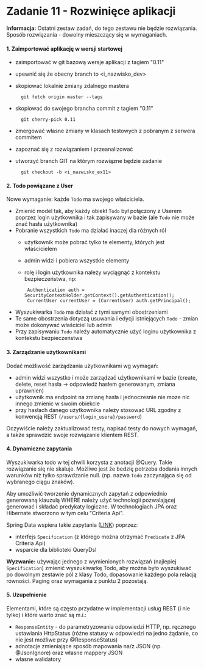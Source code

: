 Zadanie 11 - Rozwinięce aplikacji
=========================

**Informacja:** Ostatni zestaw zadań, do tego zestawu nie będzie rozwiązania. Sposób rozwiązania - dowolny mieszczący się w wymaganiach.

#### 1. Zaimportować aplikację w wersji startowej


- zaimportować w git bazową wersje aplikacji z tagiem "0.11"
- upewnić się że obecny branch to <i_nazwisko_dev>
- skopiować lokalnie zmiany zdalnego mastera

        git fetch origin master --tags
- skopiować do swojego brancha commit z tagiem "0.11"

        git cherry-pick 0.11

- zmergować własne zmiany w klasach testowych z pobranym z serwera commitem
- zapoznać się z rozwiązaniem i przeanalizować
- utworzyć branch GIT na którym rozwiązne będzie zadanie

        git checkout -b <i_nazwisko_ex11>     
      
#### 2. Todo powiązane z User

Nowe wymaganie: każde `Todo` ma swojego właściciela. 

- Zmienić model tak, aby każdy obiekt `Todo` był połączony z Userem poprzez login użytkownika i tak zapisywany w bazie
(ale `Todo` nie może znać hasła użytkownika)
- Pobranie wszystkich `Todo` ma działać inaczej dla różnych ról
     - użytkownik może pobrać tylko te elementy, których jest właścicielem
     - admin widzi i pobiera wszystkie elementy 
     - rolę i login użytkownika należy wyciągnąć z kontekstu bezpieczeństwa, np:
     
            Authentication auth = SecurityContextHolder.getContext().getAuthentication();
            CurrentUser currentUser = (CurrentUser) auth.getPrincipal();
                            
- Wyszukiwarka `Todo` ma działać z tymi samymi obostrzeniami 
- Te same obostrzenia dotyczą usuwania i edycji istniejących `Todo` - zmian może dokonywać właściciel lub admin
- Przy zapisywaniu `Todo` należy automatycznie użyć loginu użytkownika z kontekstu bezpieczeństwa 
   
#### 3. Zarządzanie użytkownikami   

Dodać możliwość zarządzania użytkownikami wg wymagań:
- admin widzi wszystko i może zarządzać użytkownikami w bazie (create, delete, 
reset hasła -> odpowiedź hasłem generowanym, zmiana uprawnien)
- użytkownik ma endpoint na zmianę hasła i jednoczesnie nie moze nic innego zmienic w swoim obiekcie
- przy hasłach danego użytkownika należy stosować URL zgodny z konwencją REST (`/users/{login_usera}/password`)

Oczywiście należy zaktualizować testy, napisać testy do nowych wymagań, a także sprawdzić swoje rozwiązanie klientem REST.

#### 4. Dynamiczne zapytania

Wyszukiwarka todo w tej chwili korzysta z anotacji @Query.
Takie rozwiązanie się nie skaluje. Możliwe jest że bedzię potrzeba dodania innych warunków niż tylko sprawdzanie null.
(np. nazwa `Todo` zaczynająca się od wybranego ciągu znaków).

Aby umożliwić tworzenie dynamicznych zapytań z odpowiednio generowaną klauzulą WHERE należy użyć technologii pozwalającej 
generować i składać predykaty logiczne. W technologiach JPA oraz Hibernate stworzono w tym celu "Criteria Api".

Spring Data wspiera takie zapytania ([LINK](https://spring.io/blog/2011/04/26/advanced-spring-data-jpa-specifications-and-querydsl/)) poprzez: 
- interfejs `Specification` (z którego można otrzymać `Predicate` z JPA Criteria Api) 
- wsparcie dla biblioteki QueryDsl

**Wyzwanie:** używając jednego z wymienionych rozwiązań (najlepiej `Specification`) zmienić wyszukiwarkę Todo, 
aby można było wyszukiwać po dowolnym zestawie pól z klasy Todo, dopasowanie każdego pola relacją równości. 
Paging oraz wymagania z punktu 2 pozostają.

#### 5. Uzupełnienie

Elementami, które są często przydatne w implementacji usług REST (i nie tylko) i które warto znać są m.i.:
 - `ResponseEntity` - do parametryzowania odpowiedzi HTTP, np. ręcznego ustawiania HttpStatus 
 (różne statusy w odpowiedzi na jedno żądanie, co nie jest możliwe przy @ResponseStatus)
 - adnotacje zmieniające sposób mapowania na/z JSON (np. @JsonIgnore) oraz własne mappery JSON
 - własne walidatory 